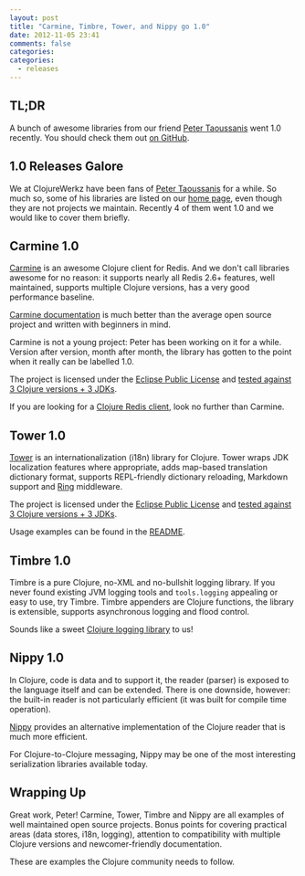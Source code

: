 ```yaml
---
layout: post
title: "Carmine, Timbre, Tower, and Nippy go 1.0"
date: 2012-11-05 23:41
comments: false
categories: 
categories: 
  - releases
---
```


## TL;DR

A bunch of awesome libraries from our friend [Peter Taoussanis](https://www.taoensso.com/) went 1.0
recently. You should check them out [on GitHub](https://github.com/ptaoussanis).


## 1.0 Releases Galore

We at ClojureWerkz have been fans of [Peter Taoussanis](https://www.taoensso.com/) for a while. So much so,
some of his libraries are listed on our [home page](http://clojurewerkz.org), even though they are not
projects we maintain. Recently 4 of them went 1.0 and we would like to cover them briefly.


## Carmine 1.0

[Carmine](https://github.com/ptaoussanis/carmine) is an awesome Clojure client for Redis. And we don't call libraries
awesome for no reason: it supports nearly all Redis 2.6+ features, well maintained, supports multiple Clojure versions,
has a very good performance baseline.

[Carmine documentation](https://github.com/ptaoussanis/carmine/blob/master/README.md) is much better than
the average open source project and written with beginners in mind.

Carmine is not a young project: Peter has been working on it for a while. Version after version, month after month,
the library has gotten to the point when it really can be labelled 1.0.

The project is licensed under the [Eclipse Public License](http://www.eclipse.org/legal/epl-v10.html) and [tested against 3 Clojure versions + 3 JDKs](http://travis-ci.org/ptaoussanis/carmine).

If you are looking for a [Clojure Redis client](https://github.com/ptaoussanis/carmine), look no further than Carmine.


## Tower 1.0

[Tower](https://github.com/ptaoussanis/tower) is an internationalization (i18n) library for Clojure. Tower wraps JDK localization features where appropriate,
adds map-based translation dictionary format, supports REPL-friendly dictionary reloading, Markdown support and [Ring](https://github.com/ring-clojure/ring) middleware.

The project is licensed under the [Eclipse Public License](http://www.eclipse.org/legal/epl-v10.html) and [tested against 3 Clojure versions + 3 JDKs](http://travis-ci.org/ptaoussanis/tower).

Usage examples can be found in the [README](https://github.com/ptaoussanis/tower/blob/master/README.md).


## Timbre 1.0

Timbre is a pure Clojure, no-XML and no-bullshit logging library. If you never found existing JVM logging tools
and `tools.logging` appealing or easy to use, try Timbre. Timbre appenders are Clojure functions, the library
is extensible, supports asynchronous logging and flood control.

Sounds like a sweet [Clojure logging library](https://github.com/ptaoussanis/timbre) to us!


## Nippy 1.0

In Clojure, code is data and to support it, the reader (parser) is exposed to the language itself and can be extended.
There is one downside, however: the built-in reader is not particularly efficient (it was built for compile time operation).

[Nippy](https://github.com/ptaoussanis/nippy) provides an alternative implementation of the Clojure reader that is much more efficient.

For Clojure-to-Clojure messaging, Nippy may be one of the most interesting serialization libraries available today.


## Wrapping Up

Great work, Peter! Carmine, Tower, Timbre and Nippy are all examples of well maintained open source projects.
Bonus points for covering practical areas (data stores, i18n, logging), attention to compatibility with multiple
Clojure versions and newcomer-friendly documentation.

These are examples the Clojure community needs to follow.

